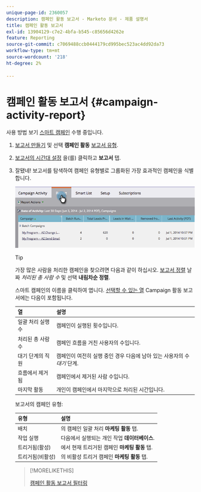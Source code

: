 ```yaml
---
unique-page-id: 2360057
description: 캠페인 활동 보고서 - Marketo 문서 - 제품 설명서
title: 캠페인 활동 보고서
exl-id: 13904129-c7e2-4bfa-b545-c85656d4262e
feature: Reporting
source-git-commit: c7069488ccb0444179cd995bec523ac4dd92da73
workflow-type: tm+mt
source-wordcount: '218'
ht-degree: 2%

---
```


# 캠페인 활동 보고서 {#campaign-activity-report}

사용 방법 보기 [스마트 캠페인](/help/marketo/product-docs/core-marketo-concepts/smart-campaigns/creating-a-smart-campaign/understanding-batch-and-trigger-smart-campaigns.md) 수행 중입니다.

1. [보고서 만들기](/help/marketo/product-docs/reporting/basic-reporting/creating-reports/create-a-report-in-a-program.md) 및 선택 **캠페인 활동** [보고서 유형](/help/marketo/product-docs/reporting/basic-reporting/report-types/report-type-overview.md).

1. [보고서의 시간대 설정](/help/marketo/product-docs/reporting/basic-reporting/editing-reports/change-a-report-time-frame.md) 을(를) 클릭하고 **보고서** 탭.

1. 잘됐네! 보고서를 탐색하여 캠페인 유형별로 그룹화된 가장 효과적인 캠페인을 식별합니다.

   ![](assets/campaign-activity-report-1.png)

   >[!TIP]
   >
   >가장 많은 사람을 처리한 캠페인을 찾으려면 다음과 같이 하십시오. [보고서 정렬](/help/marketo/product-docs/reporting/basic-reporting/editing-reports/sort-report-on-columns.md) 날짜 _처리된 총 사람 수_ 및 선택 **내림차순 정렬**.

   스마트 캠페인의 이름을 클릭하여 엽니다.  [선택할 수 있는 열](/help/marketo/product-docs/reporting/basic-reporting/editing-reports/select-report-columns.md) Campaign 활동 보고서에는 다음이 포함됩니다.

   | 열 | 설명 |
   |---|---|
   | 일괄 처리 실행 수 | 캠페인이 실행된 횟수입니다. |
   | 처리된 총 사람 수 | 캠페인 흐름을 거친 사용자의 수입니다. |
   | 대기 단계의 직원 | 캠페인이 여전히 실행 중인 경우 다음에 남아 있는 사용자의 수 *대기* 단계. |
   | 흐름에서 제거됨 | 캠페인에서 제거된 사람 수입니다. |
   | 마지막 활동 | 개인이 캠페인에서 마지막으로 처리된 시간입니다. |

   보고서의 캠페인 유형:

   | 유형 | 설명 |
   |---|---|
   | 배치 | 의 캠페인 일괄 처리 **마케팅 활동** 탭. |
   | 작업 실행 | 다음에서 실행되는 개인 작업 **데이터베이스**. |
   | 트리거됨(활성) | 에서 현재 트리거된 캠페인 **마케팅 활동** 탭. |
   | 트리거됨(비활성) | 의 비활성 트리거 캠페인 **마케팅 활동** 탭. |

   >[!MORELIKETHIS]
   >
   >[캠페인 활동 보고서 필터링](/help/marketo/product-docs/reporting/basic-reporting/report-activity/filter-a-campaign-activity-report.md)

